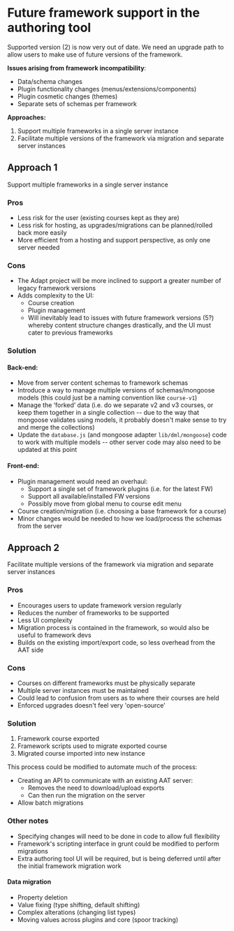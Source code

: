 # Future framework support in the authoring tool

Supported version (2) is now very out of date. We need an upgrade path to allow users to make use of future versions of the framework.

**Issues arising from framework incompatibility**:<br>
- Data/schema changes
- Plugin functionality changes (menus/extensions/components)
- Plugin cosmetic changes (themes)
- Separate sets of schemas per framework

**Approaches:**
1. Support multiple frameworks in a single server instance
2. Facilitate multiple versions of the framework via migration and separate server instances

## Approach 1
Support multiple frameworks in a single server instance

### Pros
- Less risk for the user (existing courses kept as they are)
- Less risk for hosting, as upgrades/migrations can be planned/rolled back more easily
- More efficient from a hosting and support perspective, as only one server needed

### Cons
- The Adapt project will be more inclined to support a greater number of legacy framework versions
- Adds complexity to the UI:
  - Course creation
  - Plugin management
  - Will inevitably lead to issues with future framework versions (5?) whereby content structure changes drastically, and the UI must cater to previous frameworks

### Solution
#### Back-end:
- Move from server content schemas to framework schemas
- Introduce a way to manage multiple versions of schemas/mongoose models (this could just be a naming convention like `course-v1`)
- Manage the ‘forked’ data (i.e. do we separate v2 and v3 courses, or keep them together in a single collection -- due to the way that mongoose validates using models, it probably doesn't make sense to try and merge the collections)
- Update the `database.js` (and mongoose adapter `lib/dml/mongoose`) code to work with multiple models -- other server code may also need to be updated at this point

#### Front-end:
- Plugin management would need an overhaul:
  - Support a single set of framework plugins (i.e. for the latest FW)
  - Support all available/installed FW versions
  - Possibly move from global menu to course edit menu
- Course creation/migration (i.e. choosing a base framework for a course)
- Minor changes would be needed to how we load/process the schemas from the server

## Approach 2
Facilitate multiple versions of the framework via migration and separate server instances

### Pros
- Encourages users to update framework version regularly
- Reduces the number of frameworks to be supported
- Less UI complexity
- Migration process is contained in the framework, so would also be useful to framework devs
- Builds on the existing import/export code, so less overhead from the AAT side

### Cons
- Courses on different frameworks must be physically separate
- Multiple server instances must be maintained
- Could lead to confusion from users as to where their courses are held
- Enforced upgrades doesn't feel very 'open-source'

### Solution
1. Framework course exported
2. Framework scripts used to migrate exported course
3. Migrated course imported into new instance

This process could be modified to automate much of the process:
- Creating an API to communicate with an existing AAT server:
  - Removes the need to download/upload exports
  - Can then run the migration on the server
- Allow batch migrations

### Other notes
- Specifying changes will need to be done in code to allow full flexibility
- Framework's scripting interface in grunt could be modified to perform migrations
- Extra authoring tool UI will be required, but is being deferred until after the initial framework migration work

#### Data migration
- Property deletion
- Value fixing (type shifting, default shifting)
- Complex alterations (changing list types)
- Moving values across plugins and core (spoor tracking)
